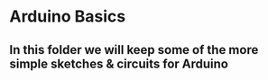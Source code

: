 # Arduino Basics
## In this folder we will keep some of the more simple sketches & circuits for Arduino
